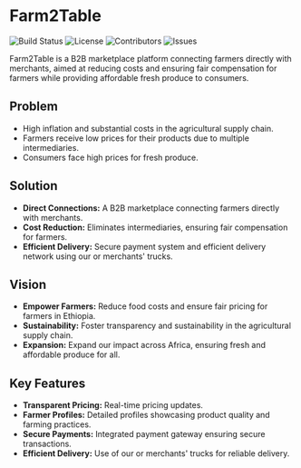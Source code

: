 # Farm2Table

![Build Status](https://img.shields.io/badge/build-passing-brightgreen)
![License](https://img.shields.io/badge/license-MIT-blue)
![Contributors](https://img.shields.io/badge/contributors-5-orange)
![Issues](https://img.shields.io/badge/issues-0-brightgreen)

Farm2Table is a B2B marketplace platform connecting farmers directly with merchants, aimed at reducing costs and ensuring fair compensation for farmers while providing affordable fresh produce to consumers.

## Problem

- High inflation and substantial costs in the agricultural supply chain.
- Farmers receive low prices for their products due to multiple intermediaries.
- Consumers face high prices for fresh produce.

## Solution

- **Direct Connections:** A B2B marketplace connecting farmers directly with merchants.
- **Cost Reduction:** Eliminates intermediaries, ensuring fair compensation for farmers.
- **Efficient Delivery:** Secure payment system and efficient delivery network using our or merchants' trucks.

## Vision

- **Empower Farmers:** Reduce food costs and ensure fair pricing for farmers in Ethiopia.
- **Sustainability:** Foster transparency and sustainability in the agricultural supply chain.
- **Expansion:** Expand our impact across Africa, ensuring fresh and affordable produce for all.

## Key Features

- **Transparent Pricing:** Real-time pricing updates.
- **Farmer Profiles:** Detailed profiles showcasing product quality and farming practices.
- **Secure Payments:** Integrated payment gateway ensuring secure transactions.
- **Efficient Delivery:** Use of our or merchants' trucks for reliable delivery.
